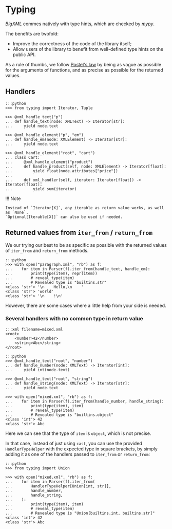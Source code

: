 # Typing

_BigXML_ commes natively with type hints, which are checked by [_mypy_][mypy].

The benefits are twofold:

- Improve the correctness of the code of the library itself;
- Allow users of the library to benefit from well-defined type hints on the public API.

As a rule of thumbs, we follow [Postel's law][postels_law] by being as vague as possible
for the arguments of functions, and as precise as possible for the returned values.

[mypy]: https://mypy.readthedocs.io/en/stable/index.html
[postels_law]: https://en.wikipedia.org/wiki/Robustness_principle

## Handlers

    :::python
    >>> from typing import Iterator, Tuple

    >>> @xml_handle_text("p")
    ... def handle_text(node: XMLText) -> Iterator[str]:
    ...     yield node.text

    >>> @xml_handle_element("p", "em")
    ... def handle_em(node: XMLElement) -> Iterator[str]:
    ...     yield node.text

    >>> @xml_handle_element("root", "cart")
    ... class Cart:
    ...     @xml_handle_element("product")
    ...     def handle_product(self, node: XMLElement) -> Iterator[float]:
    ...         yield float(node.attributes["price"])
    ...
    ...     def xml_handler(self, iterator: Iterator[float]) -> Iterator[float]:
    ...         yield sum(iterator)

!!! Note

    Instead of `Iterator[X]`, any iterable as return value works, as well as `None`.
    `Optional[Iterable[X]]` can also be used if needed.

## Returned values from `iter_from` / `return_from`

We our trying our best to be as specific as possible with the returned values of
`iter_from` and `return_from` methods.

    :::python
    >>> with open("paragraph.xml", "rb") as f:
    ...    for item in Parser(f).iter_from(handle_text, handle_em):
    ...        print(type(item), repr(item))
    ...        # reveal_type(item)
    ...        # Revealed type is "builtins.str"
    <class 'str'> '\n    Hello,\n    '
    <class 'str'> 'world'
    <class 'str'> '\n    !\n'

However, there are some cases where a little help from your side is needed.

### Several handlers with no common type in return value

    :::xml filename=mixed.xml
    <root>
        <number>42</number>
        <string>Abc</string>
    </root>

<!---->

    :::python
    >>> @xml_handle_text("root", "number")
    ... def handle_number(node: XMLText) -> Iterator[int]:
    ...     yield int(node.text)

    >>> @xml_handle_text("root", "string")
    ... def handle_string(node: XMLText) -> Iterator[str]:
    ...     yield node.text

    >>> with open("mixed.xml", "rb") as f:
    ...    for item in Parser(f).iter_from(handle_number, handle_string):
    ...        print(type(item), item)
    ...        # reveal_type(item)
    ...        # Revealed type is "builtins.object"
    <class 'int'> 42
    <class 'str'> Abc

Here we can see that the type of `item` is `object`, which is not precise.

In that case, instead of just using `cast`, you can use the provided `HandlerTypeHelper`
with the expected type in square brackets, by simply adding it as one of the handlers
passed to `iter_from` or `return_from`:

    :::python
    >>> from typing import Union

    >>> with open("mixed.xml", "rb") as f:
    ...    for item in Parser(f).iter_from(
    ...        HandlerTypeHelper[Union[int, str]],
    ...        handle_number,
    ...        handle_string,
    ...    ):
    ...        print(type(item), item)
    ...        # reveal_type(item)
    ...        # Revealed type is "Union[builtins.int, builtins.str]"
    <class 'int'> 42
    <class 'str'> Abc
